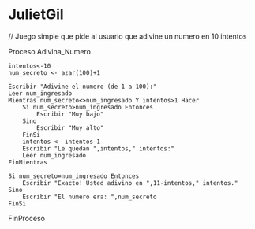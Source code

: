 # JulietGil
// Juego simple que pide al usuario que adivine un numero en 10 intentos

Proceso Adivina_Numero

    intentos<-10
    num_secreto <- azar(100)+1
    
    Escribir "Adivine el numero (de 1 a 100):"
    Leer num_ingresado
    Mientras num_secreto<>num_ingresado Y intentos>1 Hacer
        Si num_secreto>num_ingresado Entonces
            Escribir "Muy bajo"
        Sino 
            Escribir "Muy alto"
        FinSi
        intentos <- intentos-1
        Escribir "Le quedan ",intentos," intentos:"
        Leer num_ingresado
    FinMientras
    
    Si num_secreto=num_ingresado Entonces
        Escribir "Exacto! Usted adivino en ",11-intentos," intentos."
    Sino
        Escribir "El numero era: ",num_secreto
    FinSi
    
FinProceso


